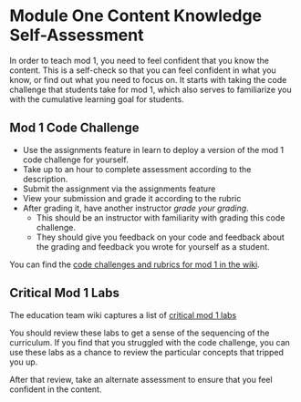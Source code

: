 # Module One Content Knowledge Self-Assessment

In order to teach mod 1, you need to feel confident that you know the content. This is a self-check so that you can feel confident in what you know, or find out what you need to focus on. It starts with taking the code challenge that students take for mod 1, which also serves to familiarize you with the cumulative learning goal for students.

## Mod 1 Code Challenge

* Use the assignments feature in learn to deploy a version of the mod 1 code challenge for yourself.
* Take up to an hour to complete assessment according to the description.
* Submit the assignment via the assignments feature
* View your submission and grade it according to the rubric
* After grading it, have another instructor _grade your grading_.
  * This should be an instructor with familiarity with grading this code challenge.
  * They should give you feedback on your code and feedback about the grading and feedback you wrote for yourself as a student. 

You can find the [code challenges and rubrics for mod 1 in the wiki](https://github.com/flatiron-school/education-team-wiki/tree/master/software-engineering/immersive/modules/module-1#code-challenges).

## Critical Mod 1 Labs

The education team wiki captures a list of [critical mod 1 labs](https://github.com/flatiron-school/education-team-wiki/blob/master/software-engineering/immersive/modules/module-1/labs.md)

You should review these labs to get a sense of the sequencing of the curriculum. If you find that you struggled with the code challenge, you can use these labs as a chance to review the particular concepts that tripped you up. 

After that review, take an alternate assessment to ensure that you feel confident in the content.

